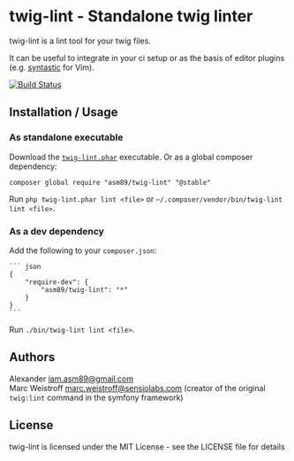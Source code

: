 twig-lint - Standalone twig linter
==================================

twig-lint is a lint tool for your twig files.

It can be useful to integrate in your ci setup or as the basis of editor plugins (e.g. [syntastic](https://github.com/scrooloose/syntastic) for Vim).

[![Build Status](https://secure.travis-ci.org/asm89/twig-lint.png?branch=master)](http://travis-ci.org/asm89/twig-lint)

Installation / Usage
--------------------

### As standalone executable

Download the [`twig-lint.phar`](https://asm89.github.io/d/twig-lint.phar) executable. Or as a global composer dependency:

```
composer global require "asm89/twig-lint" "@stable"
```

Run `php twig-lint.phar lint <file>` or `~/.composer/vendor/bin/twig-lint lint <file>`.

### As a dev dependency

Add the following to your `composer.json`:

    ``` json
    {
        "require-dev": {
            "asm89/twig-lint": "*"
        }
    }
    ```

Run `./bin/twig-lint lint <file>`.

Authors
-------

Alexander <iam.asm89@gmail.com><br />
Marc Weistroff <marc.weistroff@sensiolabs.com> (creator of the original `twig:lint` command in the symfony framework)

License
-------

twig-lint is licensed under the MIT License - see the LICENSE file for details
